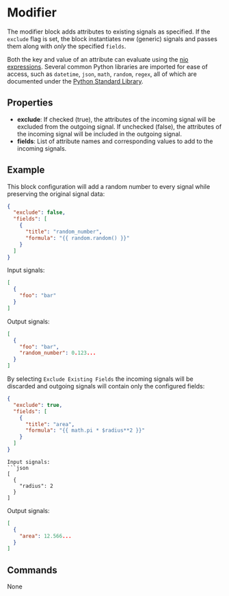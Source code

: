 Modifier
========
The modifier block adds attributes to existing signals as specified. If the `exclude` flag is set, the block instantiates new (generic) signals and passes them along with *only* the specified `fields`.

Both the key and value of an attribute can evaluate using the [nio expressions](https://docs.n.io/blocks/expressions.html?h=expressions). Several common Python libraries are imported for ease of access, such as `datetime`, `json`, `math`, `random`, `regex`, all of which are documented under the [Python Standard Library](https://docs.python.org/3/library/index.html).

Properties
----------
- **exclude**: If checked (true), the attributes of the incoming signal will be excluded from the outgoing signal. If unchecked (false), the attributes of the incoming signal will be included in the outgoing signal.
- **fields**: List of attribute names and corresponding values to add to the incoming signals.

Example
-------
This block configuration will add a random number to every signal while preserving the original signal data:
```json
{
  "exclude": false,
  "fields": [
    {
      "title": "random_number",
      "formula": "{{ random.random() }}"
    }
  ]
}
```
Input signals:
```json
[
  {
    "foo": "bar"
  }
]
```
Output signals:
```json
[
  {
    "foo": "bar",
    "random_number": 0.123...
  }
]
```
By selecting `Exclude Existing Fields` the incoming signals will be discarded and outgoing signals will contain only the configured fields:
```json
{
  "exclude": true,
  "fields": [
    {
      "title": "area",
      "formula": "{{ math.pi * $radius**2 }}"
    }
  ]
}
```
```
Input signals:
```json
[
  {
    "radius": 2
  }
]
```
Output signals:
```json
[
  {
    "area": 12.566...
  }
]
```

Commands
--------
None

